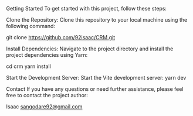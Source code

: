 Getting Started
To get started with this project, follow these steps:

Clone the Repository: Clone this repository to your local machine using the following command:

git clone https://github.com/92isaac/CRM.git

Install Dependencies: 
Navigate to the project directory and install the project dependencies using Yarn:


cd crm
yarn install


Start the Development Server: Start the Vite development server:
yarn dev


Contact
If you have any questions or need further assistance, please feel free to contact the project author:

Isaac 
sangodare92@gmail.com
